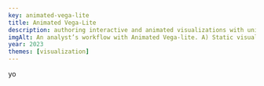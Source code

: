 ```yaml
---
key: animated-vega-lite
title: Animated Vega-Lite
description: authoring interactive and animated visualizations with unified abstractions
imgAlt: An analyst’s workflow with Animated Vega-lite. A) Static visualization of bird migrations. B) Adding interaction to hover over a migration path and view a tooltip. C) Switching from static lines to animated circle marks. D) Adding animated path trails for the previous 5 days. E) Adding an interactive slider to scrub through the animation.
year: 2023
themes: [visualization]
---
```


yo

